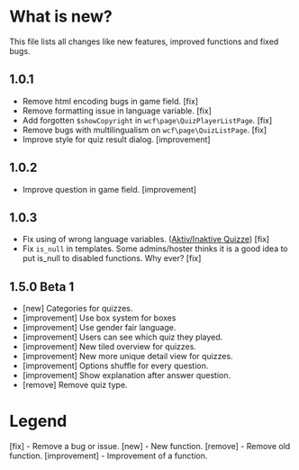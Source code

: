 # What is new?
This file lists all changes like new features, improved functions and fixed bugs.

## 1.0.1
 - Remove html encoding bugs in game field. [fix]
 - Remove formatting issue in language variable. [fix]
 - Add forgotten ``$showCopyright`` in ``wcf\page\QuizPlayerListPage``. [fix]
 - Remove bugs with multilingualism on ``wcf\page\QuizListPage``. [fix]
 - Improve style for quiz result dialog. [improvement]

## 1.0.2
 - Improve question in game field. [improvement]
 
## 1.0.3
 - Fix using of wrong language variables. ([Aktiv/Inaktive Quizze](https://www.my-wsc.de/forum/thread/706-aktiv-inaktive-quizze/)) [fix]
 - Fix ``is_null`` in templates. Some admins/hoster thinks it is a good idea to put is_null to disabled functions. Why ever? [fix]

## 1.5.0 Beta 1
 - [new] Categories for quizzes.
 - [improvement] Use box system for boxes
 - [improvement] Use gender fair language.
 - [improvement] Users can see which quiz they played.
 - [improvement] New tiled overview for quizzes.
 - [improvement] New more unique detail view for quizzes.
 - [improvement] Options shuffle for every question.
 - [improvement] Show explanation after answer question.  
 - [remove] Remove quiz type.

# Legend
[fix] - Remove a bug or issue.
[new] - New function.
[remove] - Remove old function.
[improvement] - Improvement of a function.